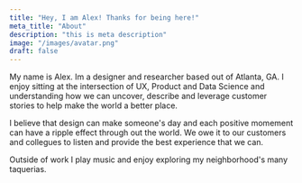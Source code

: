 ```yaml
---
title: "Hey, I am Alex! Thanks for being here!"
meta_title: "About"
description: "this is meta description"
image: "/images/avatar.png"
draft: false
---
```


My name is Alex. Im a designer and researcher based out of Atlanta, GA. I enjoy sitting at the intersection of UX, Product and Data Science and understanding how we can uncover, describe and leverage customer stories to help make the world a better place. 

I believe that design can make someone's day and each positive momement can have a ripple effect through out the world. We owe it to our customers and collegues to listen and provide the best experience that we can. 

Outside of work I play music and enjoy exploring my neighborhood's many taquerias. 